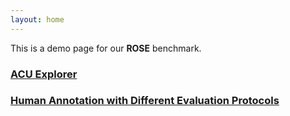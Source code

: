 ```yaml
---
layout: home
---
```


This is a demo page for our **ROSE** benchmark.

### [ACU Explorer](https://yale-lily.github.io/ROSE/acu/)
### [Human Annotation with Different Evaluation Protocols](https://yale-lily.github.io/ROSE/protocol/)
